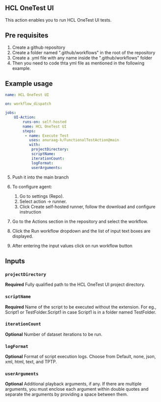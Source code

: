 ## HCL OneTest UI

This action enables you to run HCL OneTest UI tests.

## Pre requisites

1. Create a github repository
2. Create a folder named ".github/workflows" in the root of the repository
3. Create a .yml file with any name inside the ".github/workflows" folder
4. Then you need to code thta yml file as mentioned in the following example.

## Example usage

```yaml
name: HCL OneTest UI

on: workflow_dispatch

jobs:
    UI-Action:
        runs-on: self-hosted
        name: HCL OneTest UI
        steps:
         - name: Execute Test
           uses: anuraag-k/FunctionalTestAction@main
           with:
            projectDirectory: 
            scriptName: 
            iterationCount:
            logFormat:  
            userArguments:

```
5. Push it into the main branch
6. To configure agent:
    1. Go to settings (Repo).
    2. Select action -> runner.
    3. Click Create self-hosted runner, follow the download and configure instruction

7. Go to the Actions section in the repository and select the workflow.
8. Click the Run workflow dropdown and the list of input text boxes are displayed.
9. After entering the input values click on run workflow button

## Inputs

### `projectDirectory`

**Required** Fully qualified path to the HCL OneTest UI project directory.

### `scriptName`

**Required** Name of the script to be executed without the extension. For eg., Script1 or TestFolder.Script1 in case Script1 is in a folder named TestFolder.

### `iterationCount`
**Optional** Number of dataset iterations to be run.

### `logFormat`

**Optional** Format of script execution logs. Choose from Default, none, json, xml, html, text, and TPTP.

### `userArguments`

**Optional** Additional playback arguments, if any. If there are multiple arguments, you must enclose each argument within double quotes and separate the arguments by providing a space between them.


